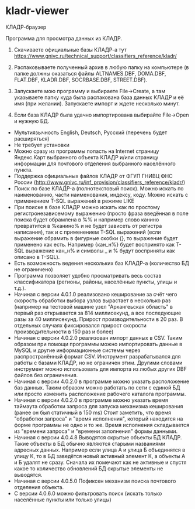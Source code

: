 # kladr-viewer
КЛАДР-браузер

Программа для просмотра данных из КЛАДР.

1) Скачиваете официальные базы КЛАДР-а тут https://www.gnivc.ru/technical_support/classifiers_reference/kladr/

2) Распаковываете полученный архив в любую папку на компьютере (в папке должны оказаться файлы ALTNAMES.DBF, DOMA.DBF, FLAT.DBF, KLADR.DBF, SOCRBASE.DBF, STREET.DBF).

3) Запускаете мою программу и выбираете File->Create, а там указываете папку куда была распакована база данных КЛАДР и её имя (при желании). Запускаете импорт и ждете несколько минут.

4) Если база КЛАДР была удачно импортирована выбирайте File->Open и нужную БД. 

 - Мультиязычность English, Deutsch, Русский (перечень будет расширяться)
 - Не требует установки
 - Можно сразу из программы попасть на Internet страницу Яндекс.Карт выбранного объекта КЛАДР и/или страницу информации для почтового отделения выбранного населённого пункта.
 - Поддержка официальных файлов КЛАДР от ФГУП ГНИВЦ ФНС России (http://www.gnivc.ru/inf_provision/classifiers_reference/kladr/)
 - Поиск по базе КЛАДР-а (полнотекстовый поиск). Можно искать по наименованию, части наименования, индексу, коду. Можно искать с применением T-SQL выражений в режиме LIKE
 - При поиске в базе КЛАДР можно искать как по простому регистронезависемому выражению (просто фраза введённая в поле поиска будет обрамлена в %% и например слово канино превратится в %канино% и не будет зависеть от регистра написания), так и с применением T-SQL выражений (если выражение обрамить в фигурные скобки {}, то выражение будет применено как есть. Например {кан_н%} будет воспринято как T-SQL выражение кан_н% и символы _ и % будут восприняты как описано в T-SQL).
 - Есть возможность ведения нескольких баз КЛАДР-а (количество БД не ограничено)
 - Программа позволяет удобно просматривать весь состав классификатора (регионы, районы, населённые пункты, улицы и т.д.).
 - Начиная с версии 4.0.1.0 реализовано кеширование за счёт чего скорость обработки выбора узлов вырастает в несколько раз (например на тестовой машине узел "Архангеьская область" в первый раз открывается за 814 миллисекунд, а все последующие разы за 40 миллисекунд. Прирост производительности в 20 раз. В отдельных случаях фиксировался прирост скорости производительности в 150 раз и более)
 - Начиная с версии 4.0.2.0 реализован импорт данных в CSV. Таким образом при помощи программы можно импортировать данные в MySQL и другие информационные системы через распространённый формат CSV. Инструмент разрабатывался для работы с базами КЛАДР, но не ограничен этим. Другими словами инструмент можно использовать для импорта из любых других DBF файлов без ограничения.
 - Начиная с версии 4.0.2.0 в программе можно указать расположение баз данных. Таким образом можно работать по сети с единой БД или просто изменить расположение рабочего каталога программы.
 - Начиная с версии 4.0.2.0 в программе можно указать время таймаута обработки запроса для запуска механизма кеширования (ранее он был статичный в 150 ms) Стоит заметить, что время "обработки запроса" и "время исполнения", который находится на форме программы не одно и то же. Время исполнения складывается из "времени запроса" и "времени заполнения" формы данными.
 - Начиная с версии 4.0.4.8 Выводятся скрытые объекты БД КЛАДР. Такие объекты в БД обычно являются старыми названиями адресных данных. Например если улица А и улица Б объединятся в улицу К, то в БД заведётся новый активный элемент К, а объекты А и Б удалят не сразу. Сначала их помечают как не активные и спустя какое то количество обновлений БД скрытые элементы не выводятся.
 - Начиная с версии 4.0.5.0 Пофиксен механизм поиска почтового отделения объекта.
 - С версии 4.0.6.0 можно фильтровать поиск (искать только населённые пункты или только улицы)